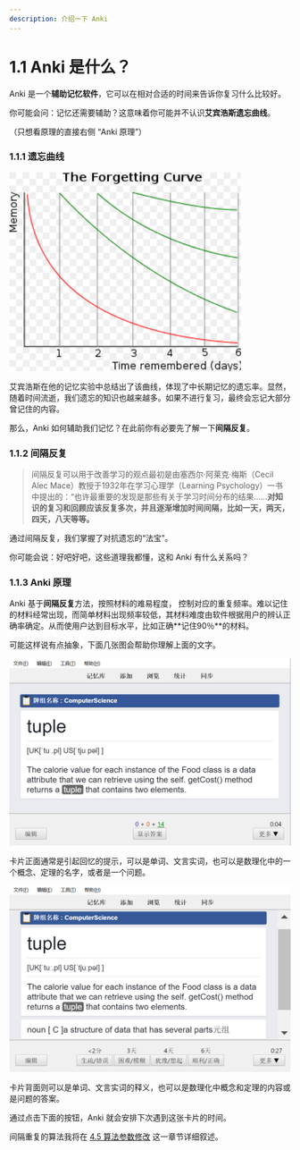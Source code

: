 ```yaml
---
description: 介绍一下 Anki
---
```


# 1.1 Anki 是什么？

 Anki 是一个**辅助记忆软件**，它可以在相对合适的时间来告诉你复习什么比较好。

你可能会问：记忆还需要辅助？这意味着你可能并不认识**艾宾浩斯遗忘曲线**。

（只想看原理的直接右侧 “Anki 原理”）

### 1.1.1 遗忘曲线

![&#x827E;&#x5BBE;&#x6D69;&#x65AF;&#x9057;&#x5FD8;&#x66F2;&#x7EBF;](../.gitbook/assets/tim-jie-tu-20180912095336.png)

艾宾浩斯在他的记忆实验中总结出了该曲线，体现了中长期记忆的遗忘率。显然，随着时间流逝，我们遗忘的知识也越来越多。如果不进行复习，最终会忘记大部分曾记住的内容。 

那么，Anki 如何辅助我们记忆？在此前你有必要先了解一下**间隔反复**。

### 1.1.2 间隔反复

> 间隔反复可以用于改善学习的观点最初是由塞西尔·阿莱克·梅斯（Cecil Alec Mace）教授于1932年在学习心理学（Learning Psychology）一书中提出的：“也许最重要的发现是那些有关于学习时间分布的结果......**对知识的复习和回顾应该反复多次，并且逐渐增加时间间隔，比如一天，两天，四天，八天等等。**

通过间隔反复，我们掌握了对抗遗忘的“法宝”。

你可能会说：好吧好吧，这些道理我都懂，这和 Anki 有什么关系吗？

### 1.1.3 Anki 原理

Anki  基于**间隔反复**方法，按照材料的难易程度， 控制对应的重复频率。难以记住的材料经常出现，而简单材料出现频率较低，其材料难度由软件根据用户的辨认正确率确定。从而使用户达到目标水平，比如正确**记住90％**的材料。

可能这样说有点抽象，下面几张图会帮助你理解上面的文字。

![](../.gitbook/assets/tim-jie-tu-20180912103002.png)

卡片正面通常是引起回忆的提示，可以是单词、文言实词，也可以是数理化中的一个概念、定理的名字，或者是一个问题。

![](../.gitbook/assets/tim-jie-tu-20180912103021.png)

卡片背面则可以是单词、文言实词的释义，也可以是数理化中概念和定理的内容或是问题的答案。

通过点击下面的按钮，Anki 就会安排下次遇到这张卡片的时间。

间隔重复的算法我将在 [4.5 算法参数修改](../advanced-operation/modify-parameter.md) 这一章节详细叙述。


